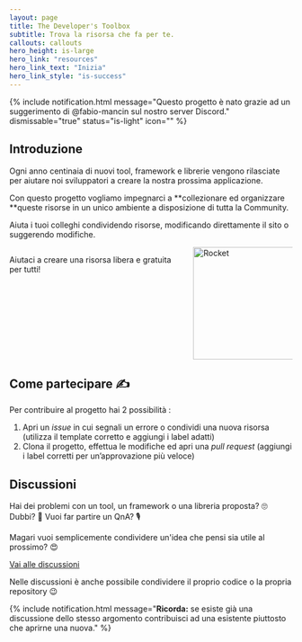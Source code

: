 ```yaml
---
layout: page
title: The Developer's Toolbox
subtitle: Trova la risorsa che fa per te.
callouts: callouts
hero_height: is-large
hero_link: "resources"
hero_link_text: "Inizia"
hero_link_style: "is-success"
---
```


{% include notification.html message="Questo progetto è nato grazie ad un suggerimento di @fabio-mancin sul nostro server Discord." dismissable="true" status="is-light" icon="" %}

## Introduzione
Ogni anno centinaia di nuovi tool, framework e librerie vengono rilasciate per aiutare noi sviluppatori a creare la nostra prossima applicazione.

Con questo progetto vogliamo impegnarci a **collezionare ed organizzare **queste risorse in un unico ambiente a disposizione di tutta la Community.

Aiuta i tuoi colleghi condividendo risorse, modificando direttamente il sito o suggerendo modifiche.

<div class="hero is-small is-dark is-rounded my-medium">
	<div class="hero-body">
		<div class="columns is-vcentered">
			<div class="column is-two-thirds">
				<p class="title is-3 has-text-white">Aiutaci a creare una risorsa libera e gratuita per tutti!</p>
			</div>
			<div class="column">
				<div class="is-flex is-justify-content-center mt-negative-medium">
					<img width="200px" src="https://i.ibb.co/RDtYp7P/green-rocket.gif" alt="Rocket">
				</div>
			</div>
		</div>
	</div>
</div>

## Come partecipare ✍

Per contribuire al progetto hai 2 possibilità :
1. Apri un _issue_  in cui segnali un errore o condividi una nuova risorsa (utilizza il template corretto e aggiungi i label adatti)
2. Clona il progetto, effettua le modifiche ed apri una _pull request_ (aggiungi i label corretti per un’approvazione più veloce)

## Discussioni

Hai dei problemi con un tool, un framework o una libreria proposta? 🙄 Dubbi? 🤔 Vuoi far partire un QnA? 🎙

Magari vuoi semplicemente condividere un'idea che pensi sia utile al prossimo? 😍

<div class="is-flex is-justify-content-center my-medium">
	<a href="{{site.collaboration_links.discussions}}" class="button is-link is-light is-large">Vai alle discussioni</a>
</div>

Nelle discussioni è anche possibile condividere il proprio codice o la propria repository 😉 

{% include notification.html message="**Ricorda:** se esiste già una discussione dello stesso argomento contribuisci ad una esistente piuttosto che aprirne una nuova." %}



